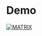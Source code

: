 # Demo

[![MATRIX](https://img.youtube.com/vi/ixZWf-vHKw0/0.jpg)](https://www.youtube.com/watch?v=ixZWf-vHKw0)
